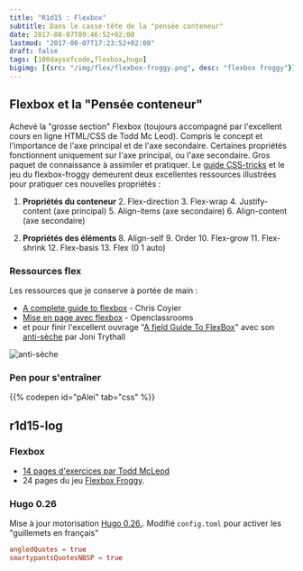 ```yaml
---
title: "R1d15 : Flexbox"
subtitle: Dans le casse-tête de la "pensée conteneur"
date: 2017-08-07T09:46:52+02:00
lastmod: "2017-08-07T17:23:52+02:00"
draft: false
tags: [100daysofcode,flexbox,hugo]
bigimg: [{src: "/img/flex/flexbox-froggy.png", desc: "flexbox froggy"}]
---
```

<!--more-->

## Flexbox et la "Pensée conteneur" 

Achevé la "grosse section" Flexbox (toujours accompagné par l'excellent cours en ligne HTML/CSS de Todd Mc Leod). Compris le concept et l'importance de l'axe principal et de l'axe secondaire. Certaines propriétés fonctionnent uniquement sur l'axe principal, ou l'axe secondaire. Gros paquet de connaissance à assimiler et pratiquer. Le [guide CSS-tricks](https://css-tricks.com/snippets/css/a-guide-to-flexbox/) et le jeu du flexbox-froggy demeurent deux excellentes ressources illustrées pour pratiquer ces nouvelles propriétés : 

1. **Propriétés du conteneur**
	2. Flex-direction
	3. Flex-wrap
	4. Justify-content (axe principal)
	5. Align-items (axe secondaire)
	6. Align-content (axe secondaire)  

7. **Propriétés des éléments**
	8. Align-self
	9. Order
	10. Flex-grow
	11. Flex-shrink
	12. Flex-basis
	13. Flex (0 1 auto)


### Ressources flex

Les ressources que je conserve à portée de main : 

- [A complete guide to flexbox](https://css-tricks.com/snippets/css/a-guide-to-flexbox/) - Chris Coyier  
- [Mise en page avec flexbox](https://openclassrooms.com/courses/apprenez-a-creer-votre-site-web-avec-html5-et-css3/la-mise-en-page-avec-flexbox) - Openclassrooms
- et pour finir l'excellent ouvrage "[A field Guide To FlexBox](https://gumroad.com/l/UVuuf)" avec son [anti-sèche](http://jonibologna.com/flexbox-cheatsheet/) par Joni Trythall

![anti-sèche](/img/flex/flexboxsheet.png)

### Pen pour s'entraîner 

{{% codepen id="pAlei" tab="css" %}}

## r1d15-log 

### Flexbox

- [14 pages d'exercices par Todd McLeod](https://github.com/GoesToEleven/html-css-bootcamp/tree/master/031_flexbox/03_hands-on-exercises/01_challenges) 
- 24 pages du jeu [Flexbox Froggy](http://flexboxfroggy.com/#fr).

### Hugo 0.26

Mise à jour motorisation  [Hugo 0.26.](https://gohugo.io/news/0.26-relnotes/). Modifié `config.toml` pour activer les "guillemets en français" 

```toml
angledQuotes = true
smartypantsQuotesNBSP = true
```